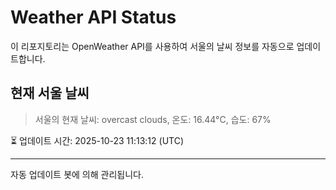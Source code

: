 
# Weather API Status

이 리포지토리는 OpenWeather API를 사용하여 서울의 날씨 정보를 자동으로 업데이트합니다.

## 현재 서울 날씨
> 서울의 현재 날씨: overcast clouds, 온도: 16.44°C, 습도: 67%

⏳ 업데이트 시간: 2025-10-23 11:13:12 (UTC)

---
자동 업데이트 봇에 의해 관리됩니다.
